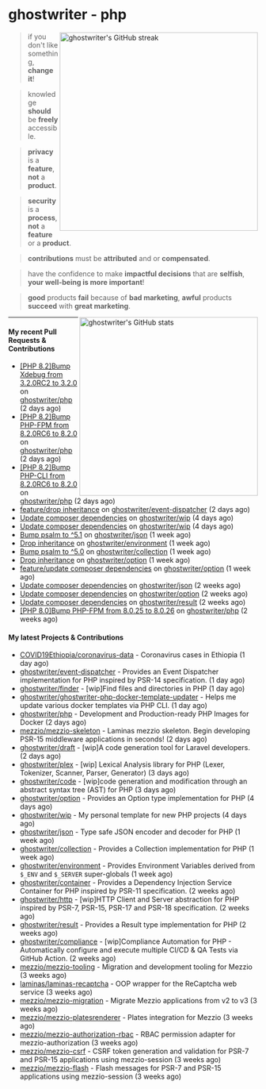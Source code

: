 # ghostwriter - php

<img alt="ghostwriter's GitHub streak" width="400px" align="right" src="https://github-readme-streak-stats.herokuapp.com/?cache_seconds=1800&user=ghostwriter">

> if you don't like something, **change it**!

> knowledge **should** be **freely** accessible.

> **privacy** is a **feature**, **not** a **product**.

> **security** is a **process**, **not** a **feature** or a **product**.

> **contributions** must be **attributed** and or **compensated**.

> have the confidence to make **impactful decisions** that are **selfish**, **your well-being is more important**!

> **good** products **fail** because of **bad marketing**, **awful** products **succeed** with **great marketing**.

<img alt="ghostwriter's GitHub stats" width="360px" align="right" src="https://github-readme-stats.vercel.app/api?cache_seconds=1800&username=ghostwriter&show_icons=true&count_private=true&hide_title=true&hide_rank=true&icon_color=333">

---

#### My recent Pull Requests & Contributions

- [[PHP 8.2]Bump Xdebug from 3.2.0RC2 to 3.2.0](https://github.com/ghostwriter/php/pull/254) on [ghostwriter/php](https://github.com/ghostwriter/php) (2 days ago)
- [[PHP 8.2]Bump PHP-FPM from 8.2.0RC6 to 8.2.0](https://github.com/ghostwriter/php/pull/253) on [ghostwriter/php](https://github.com/ghostwriter/php) (2 days ago)
- [[PHP 8.2]Bump PHP-CLI from 8.2.0RC6 to 8.2.0](https://github.com/ghostwriter/php/pull/252) on [ghostwriter/php](https://github.com/ghostwriter/php) (2 days ago)
- [feature/drop inheritance](https://github.com/ghostwriter/event-dispatcher/pull/11) on [ghostwriter/event-dispatcher](https://github.com/ghostwriter/event-dispatcher) (2 days ago)
- [Update composer dependencies](https://github.com/ghostwriter/wip/pull/21) on [ghostwriter/wip](https://github.com/ghostwriter/wip) (4 days ago)
- [Update composer dependencies](https://github.com/ghostwriter/wip/pull/20) on [ghostwriter/wip](https://github.com/ghostwriter/wip) (4 days ago)
- [Bump psalm to ^5.1](https://github.com/ghostwriter/json/pull/10) on [ghostwriter/json](https://github.com/ghostwriter/json) (1 week ago)
- [Drop inheritance](https://github.com/ghostwriter/environment/pull/8) on [ghostwriter/environment](https://github.com/ghostwriter/environment) (1 week ago)
- [Bump psalm to ^5.0](https://github.com/ghostwriter/collection/pull/7) on [ghostwriter/collection](https://github.com/ghostwriter/collection) (1 week ago)
- [Drop inheritance](https://github.com/ghostwriter/option/pull/17) on [ghostwriter/option](https://github.com/ghostwriter/option) (1 week ago)
- [feature/update composer dependencies](https://github.com/ghostwriter/option/pull/16) on [ghostwriter/option](https://github.com/ghostwriter/option) (1 week ago)
- [Update composer dependencies](https://github.com/ghostwriter/json/pull/9) on [ghostwriter/json](https://github.com/ghostwriter/json) (2 weeks ago)
- [Update composer dependencies](https://github.com/ghostwriter/option/pull/15) on [ghostwriter/option](https://github.com/ghostwriter/option) (2 weeks ago)
- [Update composer dependencies](https://github.com/ghostwriter/result/pull/9) on [ghostwriter/result](https://github.com/ghostwriter/result) (2 weeks ago)
- [[PHP 8.0]Bump PHP-FPM from 8.0.25 to 8.0.26](https://github.com/ghostwriter/php/pull/251) on [ghostwriter/php](https://github.com/ghostwriter/php) (2 weeks ago)

#### My latest Projects & Contributions

- [COVID19Ethiopia/coronavirus-data](https://github.com/COVID19Ethiopia/coronavirus-data) - Coronavirus cases in Ethiopia (1 day ago)
- [ghostwriter/event-dispatcher](https://github.com/ghostwriter/event-dispatcher) - Provides an Event Dispatcher implementation for PHP inspired by PSR-14 specification. (1 day ago)
- [ghostwriter/finder](https://github.com/ghostwriter/finder) - [wip]Find files and directories in PHP (1 day ago)
- [ghostwriter/ghostwriter-php-docker-template-updater](https://github.com/ghostwriter/ghostwriter-php-docker-template-updater) - Helps me update various docker templates via PHP CLI. (1 day ago)
- [ghostwriter/php](https://github.com/ghostwriter/php) - Development and Production-ready PHP Images for Docker (2 days ago)
- [mezzio/mezzio-skeleton](https://github.com/mezzio/mezzio-skeleton) - Laminas mezzio skeleton. Begin developing PSR-15 middleware applications in seconds! (2 days ago)
- [ghostwriter/draft](https://github.com/ghostwriter/draft) - [wip]A code generation tool for Laravel developers. (2 days ago)
- [ghostwriter/plex](https://github.com/ghostwriter/plex) - [wip] Lexical Analysis library for PHP (Lexer, Tokenizer, Scanner, Parser, Generator) (3 days ago)
- [ghostwriter/code](https://github.com/ghostwriter/code) - [wip]code generation and modification through an abstract syntax tree (AST) for PHP (3 days ago)
- [ghostwriter/option](https://github.com/ghostwriter/option) - Provides an Option type implementation for PHP (4 days ago)
- [ghostwriter/wip](https://github.com/ghostwriter/wip) - My personal template for new PHP projects (4 days ago)
- [ghostwriter/json](https://github.com/ghostwriter/json) - Type safe JSON encoder and decoder for PHP (1 week ago)
- [ghostwriter/collection](https://github.com/ghostwriter/collection) - Provides a Collection implementation for PHP (1 week ago)
- [ghostwriter/environment](https://github.com/ghostwriter/environment) - Provides Environment Variables derived from `$_ENV` and `$_SERVER` super-globals (1 week ago)
- [ghostwriter/container](https://github.com/ghostwriter/container) - Provides a Dependency Injection Service Container for PHP inspired by PSR-11 specification. (2 weeks ago)
- [ghostwriter/http](https://github.com/ghostwriter/http) - [wip]HTTP Client and Server abstraction for PHP inspired by PSR-7, PSR-15, PSR-17 and PSR-18 specification. (2 weeks ago)
- [ghostwriter/result](https://github.com/ghostwriter/result) - Provides a Result type implementation for PHP (2 weeks ago)
- [ghostwriter/compliance](https://github.com/ghostwriter/compliance) - [wip]Compliance Automation for PHP - Automatically configure and execute multiple CI/CD &amp; QA Tests via GitHub Action. (2 weeks ago)
- [mezzio/mezzio-tooling](https://github.com/mezzio/mezzio-tooling) - Migration and development tooling for Mezzio (3 weeks ago)
- [laminas/laminas-recaptcha](https://github.com/laminas/laminas-recaptcha) - OOP wrapper for the ReCaptcha web service (3 weeks ago)
- [mezzio/mezzio-migration](https://github.com/mezzio/mezzio-migration) - Migrate Mezzio applications from v2 to v3 (3 weeks ago)
- [mezzio/mezzio-platesrenderer](https://github.com/mezzio/mezzio-platesrenderer) - Plates integration for Mezzio (3 weeks ago)
- [mezzio/mezzio-authorization-rbac](https://github.com/mezzio/mezzio-authorization-rbac) - RBAC permission adapter for mezzio-authorization (3 weeks ago)
- [mezzio/mezzio-csrf](https://github.com/mezzio/mezzio-csrf) - CSRF token generation and validation for PSR-7 and PSR-15 applications using mezzio-session (3 weeks ago)
- [mezzio/mezzio-flash](https://github.com/mezzio/mezzio-flash) - Flash messages for PSR-7 and PSR-15 applications using mezzio-session (3 weeks ago)
